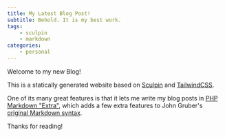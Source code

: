 ```yaml
---
title: My Latest Blog Post!
subtitle: Behold. It is my best work.
tags:
    - sculpin
    - markdown
categories:
    - personal
---
```

Welcome to my new Blog!

This is a statically generated website based on [Sculpin](http://sculpin.io/) and [TailwindCSS](https://tailwindcss.com).

One of its many great features is that it lets me write my blog posts in [PHP Markdown "Extra"](https://michelf.ca/projects/php-markdown/extra/), which adds a few extra features to John Gruber's [original Markdown syntax](https://daringfireball.net/projects/markdown/).

Thanks for reading!